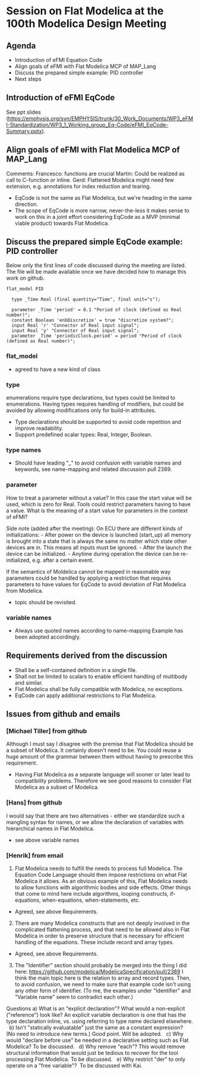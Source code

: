 # Session on Flat Modelica at the 100th Modelica Design Meeting

## Agenda
* Introduction of eFMI Equation Code
* Align goals of eFMI with Flat Modelica MCP of MAP_Lang
* Discuss the prepared simple example: PID controller
* Next steps
 
 
## Introduction of eFMI EqCode

See ppt slides (https://emphysis.org/svn/EMPHYSIS/trunk/30_Work_Documents/WP3_eFMI-Standardization/WP3_1_Working_group_Eq-Code/eFMI_EqCode-Summary.pptx).

## Align goals of eFMI with Flat Modelica MCP of MAP_Lang
Comments:
Francesco: functions are crucial
Martin: Could be realized as call to C-function or inline.
Gerd: Flattened Modelica might need few extension, e.g. annotations for index reduction and tearing.

* EqCode is not the same as Flat Modelica, but we're heading in the same direction.
* The scope of EqCode is more narrow, never-the-less it makes sense to work on this in a joint effort considering EqCode as a MVP (minimal viable product) towards Flat Modelica.

## Discuss the prepared simple EqCode example: PID controller
Below only the first lines of code discussed during the meeting are listed. The file will be made available once we have decided how to manage this work on github.

```
flat_model PID

  type _Time Real (final quantity="Time", final unit="s");	
	
  parameter _Time 'period' = 0.1 "Period of clock (defined as Real number)";
  constant Boolean 'enbDiscretize' = true "discretize system?";
  input Real 'r' "Connector of Real input signal";
  input Real 'y' "Connector of Real input signal";
  parameter _Time 'periodicClock.period' = period "Period of clock (defined as Real number)";
```

### flat_model
* agreed to have a new kind of class

### type
enumerations require type declarations, but types could be limited to enumerations.
Having types requires handling of modifiers, but could be avoided by allowing modifications only for build-in attributes.

* Type declarations should be supported to avoid code repetition and improve readability.
* Support predefined scalar types: Real, Integer, Boolean.
	
### type names
* Should have leading "_" to avoid confusion with variable names and keywords, see name-mapping and related discussion pull 2389.

### parameter
How to treat a parameter without a value?
In this case the start value will be used, which is zero for Real.
Tools could restrict parameters having to have a value.
What is the meaning of a start value for parameters in the context of eFMI?

Side note (added after the meeting):
On ECU there are different kinds of initializations:
	- After power on the device is launched (start_up) all memory is brought into a state that is always the same no matter which state other devices are in. This means all inputs must be ignored.
	- After the launch the device can be initialized.
	- Anytime during operation the device can be re-initialized, e.g. after a certain event.

If the semantics of Moldelica cannot be mapped in reasonable way parameters could be handled by applying a restriction that requires parameters to have values for EqCode to avoid deviation of Flat Modelica from Modelica.
* topic should be revisited.

### variable names
* Always use quoted names according to name-mapping 
Example has been adopted accordingly.

## Requirements derived from the discussion
* Shall be a self-contained definition in a single file.
* Shall not be limited to scalars to enable efficient handling of multibody and similar.
* Flat Modelica shall be fully compatible with Modelica, no exceptions.
* EqCode can apply additional restrictions to Flat Modelica.

## Issues from github and emails

### [Michael Tiller] from github
Although I must say I disagree with the premise that Flat Modelica should be a subset of Modelica. It certainly doesn't need to be. You could reuse a huge amount of the grammar between them without having to prescribe this requirement. 
* Having Flat Modelica as a separate language will sooner or later lead to compatibility problems. Therefore we see good reasons to consider Flat Modelica as a subset of Modelica.


### [Hans] from github
I would say that there are two alternatives - either we standardize such a mangling syntax for names, or we allow the declaration of variables with hierarchical names in Flat Modelica.
* see above variable names

### [Henrik] from email
1) Flat Modelica needs to fulfill the needs to process full Modelica.  The Equation Code Language should then impose restrictions on what Flat Modelica it allows.  As an obvious example of this, Flat Modelica needs to allow functions with algorithmic bodies and side effects.  Other things that come to mind here include algorithms, looping constructs, if-equations, when-equations, when-statements, etc. 
* Agreed, see above Requirements.
	
2) There are many Modelica constructs that are not deeply involved in the complicated flattening process, and that need to be allowed also in Flat Modelica in order to preserve structure that is necessary for efficient handling of the equations.  These include record and array types. 
* Agreed, see above Requirements.
	
3) The "Identifier" section should probably be merged into the thing I did here:
https://github.com/modelica/ModelicaSpecification/pull/2389
I think the main topic here is the relation to array and record types.  Then, to avoid confusion, we need to make sure that example code isn't using any other form of identifier.  (To me, the examples under "Identifier" and "Variable name" seem to contradict each other.)

Questions
a) What is an "explicit declaration"?  What would a non-explicit ("reference") look like?
An explicit variable declaration is one that has the type declaration inline, vs. using referring to type name declared elsewhere.
 
b) Isn't "statically evaluatable" just the same as a constant expression?  (No need to introduce new terms.)
Good point. Will be adopted.
 
c) Why would "declare before use" be needed in a declarative setting such as Flat Modelica?
To be discussed.
 
d) Why remove "each"?  This would remove structural information that would just be tedious to recover for the tool processing Flat Modelica.
To be discussed.
 
e) Why restrict "der" to only operate on a "free variable"? 
To be discussed with Kai.
